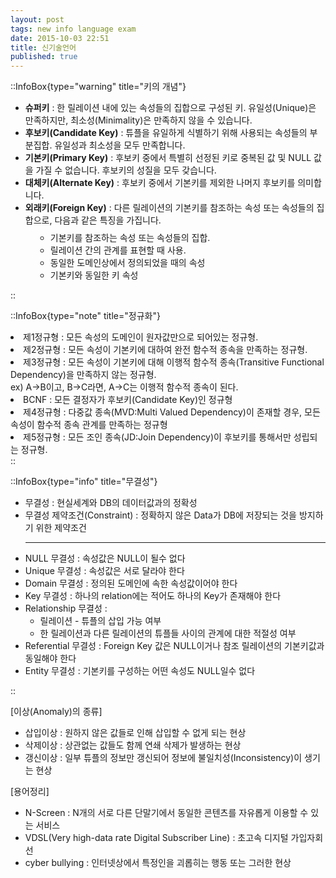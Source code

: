 ```yaml
---
layout: post
tags: new info language exam
date: 2015-10-03 22:51
title: 신기술언어
published: true
---
```


::InfoBox{type="warning" title="키의 개념"}
<ul>
    <li><strong>슈퍼키</strong> : 한 릴레이션 내에 있는 속성들의 집합으로 구성된 키. 유일성(Unique)은 만족하지만, 최소성(Minimality)은 만족하지 않을 수 있습니다.</li>
    <li><strong>후보키(Candidate Key)</strong> : 튜플을 유일하게 식별하기 위해 사용되는 속성들의 부분집합. 유일성과 최소성을 모두 만족합니다.</li>
    <li><strong>기본키(Primary Key)</strong> : 후보키 중에서 특별히 선정된 키로 중복된 값 및 NULL 값을 가질 수 없습니다. 후보키의 성질을 모두 갖습니다.</li>
    <li><strong>대체키(Alternate Key)</strong> : 후보키 중에서 기본키를 제외한 나머지 후보키를 의미합니다.</li>
    <li>
        <strong>외래키(Foreign Key)</strong> : 다른 릴레이션의 기본키를 참조하는 속성 또는 속성들의 집합으로, 다음과 같은 특징을 가집니다.
        <ul style="list-style-type: circle; padding-left: 40px; margin-top: 8px;">
            <li>기본키를 참조하는 속성 또는 속성들의 집합.</li>
            <li>릴레이션 간의 관계를 표현할 때 사용.</li>
            <li>동일한 도메인상에서 정의되었을 때의 속성</li>
            <li>기본키와 동일한 키 속성</li>
        </ul>
    </li>
</ul>
::

::InfoBox{type="note" title="정규화"}
<li>제1정규형 : 모든 속성의 도메인이 원자값만으로 되어있는 정규형.</li>
<li>제2정규형 : 모든 속성이 기본키에 대하여 완전 함수적 종속을 만족하는 정규형.</li>
<li>제3정규형 : 모든 속성이 기본키에 대해 이행적 함수적 종속(Transitive Functional Dependency)을 만족하지 않는 정규형.<br>ex) A->B이고, B->C라면, A->C는 이행적 함수적 종속이 된다.</li>
<li>BCNF : 모든 결정자가 후보키(Candidate Key)인 정규형</li>
<li>제4정규형 : 다중값 종속(MVD:Multi Valued Dependency)이 존재할 경우, 모든 속성이 함수적 종속 관계를 만족하는 정규형</li>
<li>제5정규형 : 모든 조인 종속(JD:Join Dependency)이 후보키를 통해서만 성립되는 정규형.</li> 
::

::InfoBox{type="info" title="무결성"}
<ul>
<li>무결성 : 현실세계와 DB의 데이터값과의 정확성</li>
<li>무결성 제약조건(Constraint) : 정확하지 않은 Data가 DB에 저장되는 것을 방지하기 위한 제약조건</li>
<hr>
<li>NULL 무결성 : 속성값은 NULL이 될수 없다</li>
<li>Unique 무결성 : 속성값은 서로 달라야 한다</li>
<li>Domain 무결성 : 정의된 도메인에 속한 속성값이어야 한다</li>
<li>Key 무결성 : 하나의 relation에는 적어도 하나의 Key가 존재해야 한다</li>
<li>Relationship 무결성 : <ul><li>릴레이션 - 튜플의 삽입 가능 여부</li><li>한 릴레이션과 다른 릴레이션의 튜플들 사이의 관계에 대한 적절성 여부</li></ul></li>
<li>Referential 무결성 : Foreign Key 값은 NULL이거나 참조 릴레이션의 기본키값과 동일해야 한다</li>
<li>Entity 무결성 : 기본키를 구성하는 어떤 속성도 NULL일수 없다</li>
</ul>
::

[이상(Anomaly)의 종류]
<ul>
<li>삽입이상 : 원하지 않은 값들로 인해 삽입할 수 없게 되는 현상</li>
<li>삭제이상 : 상관없는 값들도 함께 연쇄 삭제가 발생하는 현상</li>
<li>갱신이상 : 일부 튜플의 정보만 갱신되어 정보에 불일치성(Inconsistency)이 생기는 현상</li>
</ul>
[용어정리]
<ul>
<li>N-Screen : N개의 서로 다른 단말기에서 동일한 콘텐츠를 자유롭게 이용할 수 있는 서비스</li>
<li>VDSL(Very high-data rate Digital Subscriber Line) : 초고속 디지털 가입자회선</li>
<li>cyber bullying : 인터넷상에서 특정인을 괴롭히는 행동 또는 그러한 현상</li>
</ul>
